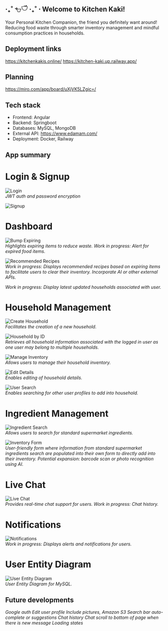
## ‧₊˚ 𓐐𓎩 ‧₊˚ ⋅ Welcome to Kitchen Kaki! 

Your Personal Kitchen Companion, the friend you definitely want around! Reducing food waste through smarter inventory management and mindful consumption practices in households.

## Deployment links

https://kitchenkakis.online/
https://kitchen-kaki.up.railway.app/

## Planning

https://miro.com/app/board/uXjVK5LZgic=/

## Tech stack
* Frontend: Angular
* Backend: Springboot
* Databases: MySQL, MongoDB
* External API: https://www.edamam.com/
* Deployment: Docker, Railway

## App summary

# Login & Signup
![Login](screenshots/login.png)  
*JWT auth and password encryption*

![Signup](screenshots/signup.png)  

# Dashboard
![Bump Expiring](screenshots/dashboard-bump-expiring.png)  
*Highlights expiring items to reduce waste.*
*Work in progress: Alert for expired food items.*

![Recommended Recipes](screenshots/dashboard-recommended-recipes.png)  
*Work in progress: Displays recommended recipes based on expiring items to facilitate users to clear their inventory.*
*Incorporate AI or other external APIs.*

*Work in progress: Display latest updated households associated with user.*

# Household Management
![Create Household](screenshots/household-create.png)  
*Facilitates the creation of a new household.*

![Household by ID](screenshots/household-by-id.png)  
*Retrieves all household information associated with the logged in user as one user may belong to multiple households.*

![Manage Inventory](screenshots/household-manage-inventory.png)  
*Allows users to manage their household inventory.*

![Edit Details](screenshots/household-edit-details.png)  
*Enables editing of household details.*

![User Search](screenshots/user-search.png)  
*Enables searching for other user profiles to add into household.*

# Ingredient Management

![Ingredient Search](screenshots/ingredient-search.png)  
*Allows users to search for standard supermarket ingredients.*

![Inventory Form](screenshots/inventory-form.png)  
*User-friendly form where information from standard supermarket ingredients search are populated into their own form to directly add into their inventory.*
*Potential expansion: barcode scan or photo recognition using AI.*

# Live Chat

![Live Chat](screenshots/live-chat.png)  
*Provides real-time chat support for users.*
*Work in progress: Chat history.*

# Notifications

![Notifications](screenshots/notifications.png)  
*Work in progress: Displays alerts and notifications for users.*

# User Entity Diagram
![User Entity Diagram](screenshots/ued.png)  
*User Entity Diagram for MySQL.*

## Future developments

*Google auth*
*Edit user profile*
*Include pictures, Amazon S3*
*Search bar auto-complete or suggestions*
*Chat history*
*Chat scroll to bottom of page when there is new message*
*Loading states*